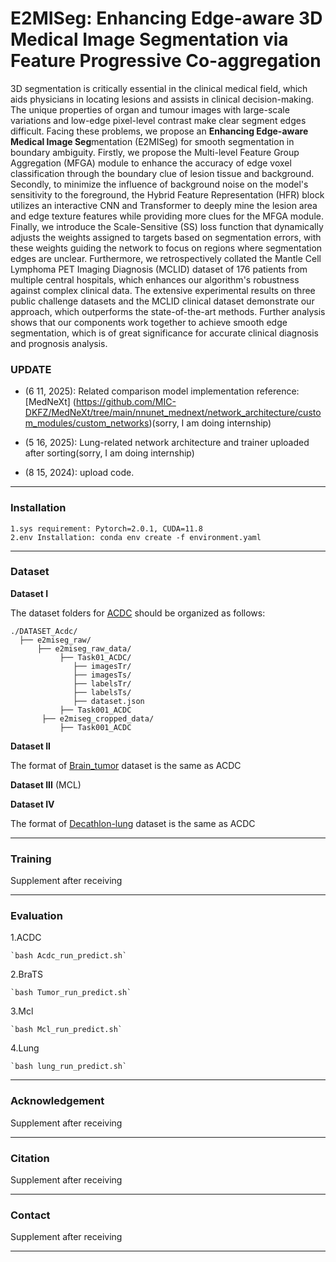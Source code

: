 # E2MISeg: Enhancing Edge-aware 3D Medical Image Segmentation via Feature Progressive Co-aggregation

3D segmentation is critically essential in the clinical medical field, which aids physicians in locating lesions and assists in clinical decision-making. The unique properties of organ and tumour images with large-scale variations and low-edge pixel-level contrast make clear segment edges difficult. Facing these problems, we propose an **Enhancing Edge-aware Medical Image Seg**mentation (E2MISeg) for smooth segmentation in boundary ambiguity. Firstly, we propose the Multi-level Feature Group Aggregation (MFGA) module to enhance the accuracy of edge voxel classification through the boundary clue of lesion tissue and background. Secondly, to minimize the influence of background noise on the model's sensitivity to the foreground, the Hybrid Feature Representation (HFR) block utilizes an interactive CNN and Transformer to deeply mine the lesion area and edge texture features while providing more clues for the MFGA module. Finally, we introduce the Scale-Sensitive (SS) loss function that dynamically adjusts the weights assigned to targets based on segmentation errors, with these weights guiding the network to focus on regions where segmentation edges are unclear. Furthermore, we retrospectively collated the Mantle Cell Lymphoma PET Imaging Diagnosis (MCLID) dataset of 176 patients from multiple central hospitals, which enhances our algorithm's robustness against complex clinical data. The extensive experimental results on three public challenge datasets and the MCLID clinical dataset demonstrate our approach, which outperforms the state-of-the-art methods. Further analysis shows that our components work together to achieve smooth edge segmentation, which is of great significance for accurate clinical diagnosis and prognosis analysis.

### **UPDATE**
- (6 11, 2025): Related comparison model implementation reference: [MedNeXt] (https://github.com/MIC-DKFZ/MedNeXt/tree/main/nnunet_mednext/network_architecture/custom_modules/custom_networks)(sorry, I am doing internship)

- (5 16, 2025): Lung-related network architecture and trainer uploaded after sorting(sorry, I am doing internship)

- (8 15, 2024): upload  code.


<hr />

### **Installation**

```
1.sys requirement: Pytorch=2.0.1, CUDA=11.8
2.env Installation: conda env create -f environment.yaml
```

<hr />

### **Dataset**

**Dataset I**

The dataset folders for [ACDC](https://www.creatis.insa-lyon.fr/Challenge/acdc/) should be organized as follows:
```
./DATASET_Acdc/
  ├── e2miseg_raw/
      ├── e2miseg_raw_data/
           ├── Task01_ACDC/
              ├── imagesTr/
              ├── imagesTs/
              ├── labelsTr/
              ├── labelsTs/
              ├── dataset.json
           ├── Task001_ACDC
       ├── e2miseg_cropped_data/
           ├── Task001_ACDC
```

**Dataset II**

The format of [Brain_tumor](http://medicaldecathlon.com/) dataset is the same as ACDC

**Dataset III** (MCL)

**Dataset IV**

The format of [Decathlon-lung](http://medicaldecathlon.com/) dataset is the same as ACDC

<hr />

### **Training**

Supplement after receiving

<hr />

### **Evaluation**

1.ACDC
```
`bash Acdc_run_predict.sh` 
```
2.BraTS
```
`bash Tumor_run_predict.sh` 
```
3.Mcl
```
`bash Mcl_run_predict.sh` 
```
4.Lung
```
`bash lung_run_predict.sh` 
```
<hr />

### **Acknowledgement**

Supplement after receiving

<hr />

### **Citation**

Supplement after receiving

<hr />

### **Contact**

Supplement after receiving

<hr />
